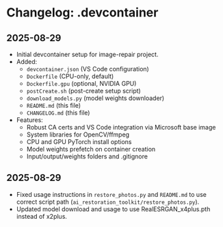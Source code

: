 
# Changelog: .devcontainer

## 2025-08-29

- Initial devcontainer setup for image-repair project.
- Added:
  - `devcontainer.json` (VS Code configuration)
  - `Dockerfile` (CPU-only, default)
  - `Dockerfile.gpu` (optional, NVIDIA GPU)
  - `postCreate.sh` (post-create setup script)
  - `download_models.py` (model weights downloader)
  - `README.md` (this file)
  - `CHANGELOG.md` (this file)
- Features:
  - Robust CA certs and VS Code integration via Microsoft base image
  - System libraries for OpenCV/ffmpeg
  - CPU and GPU PyTorch install options
  - Model weights prefetch on container creation
  - Input/output/weights folders and .gitignore

## 2025-08-29
- Fixed usage instructions in `restore_photos.py` and `README.md` to use correct script path (`ai_restoration_toolkit/restore_photos.py`).
- Updated model download and usage to use RealESRGAN_x4plus.pth instead of x2plus.
